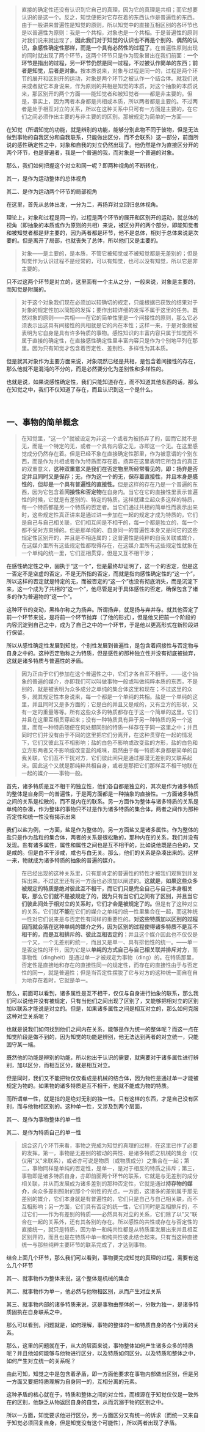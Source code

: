 <blockquote data-pid="Q8cBf5Cs">直接的确定性还没有认识到它自己的真理，因为它的真理是共相；而它想要认识的是这一个。反之，知觉便把对它存在着的东西认作是普遍性的东西。由于一般讲来普遍性是知觉的原则，所以知觉中的直接互相区别的各环节也是以普遍性为原则：我是一个共相，对象也是一个共相。于是普遍性的原则对我们说来就出现了，<b>因此我们对于知觉的认识也不再是个别的、偶然的认识，象感性确定性那样，而是一个具有必然性的过程了</b>。在普遍性原则出现的同时就出现了两个环节，这两个环节只是作为现象冒出在我们前面：<b>一个环节是指出的过程，另一环节仍然是同一过程，不过被认作简单的东西；前者是知觉，后者是对象。</b>按本质说来，对象与过程是同一的，过程是两个环节的展开和区别开的运动，对象是两个环节之被认作一个结合体。就我们说来或者就它本身说来，作为原则的共相是知觉的本质，对这个抽象的本质说来，那区别开的两个方面——能知觉者和被知觉者——都是非主要的。但是，事实上，因为两者本身都是共相或本质，所以两者都是主要的。不过两者是处于相互对立的关系，所以在这种关系中只可有一方面是主要的，在它们之间必须作出主要的与非主要的的区别。那被规定为简单的一方面——</blockquote><p data-pid="1PwHSLnr">在知觉（所谓知觉的功能，就是辨别的功能，能够分别此物不同于彼物，但是无法做到事物的自我区分和自我联系，只能做出区分，而不会联系）这一部分，前面所说的感性确定性之中，对象和自我的对立仍然出现了。他仍然是作为直接区分开的两个环节，也是普遍者，我是一个普遍的我，而对象是一个普遍的对象。</p><p data-pid="uNDu-3vq">那么，我们如何把握这个对立和同一呢？即两种视角的不断转化，</p><p data-pid="rfUOWpJD">其一，是作为运动整体的总体视角</p><p data-pid="0HjGAr7T">其二、是作为运动两个环节的局部视角</p><p data-pid="LcHTguOJ">在这里，首先从总体出发，一分为二，再扬弃对立回归总体视角。</p><p data-pid="eFRshxVb">理论上，对象和过程是同一的，过程是两个环节的展开和区别开的运动，就总体的视角（即抽象的本质或作为原则的共相）来说，被区分开的两个部分，即能知觉者和被知觉者都是非主要的，因为两者都是环节，他不是总体，相对于总体来说是次要的。但是离开了局部，也就丧失了总体，所以他们又是主要的。</p><blockquote data-pid="FB0xv1qu">对象——是主要的，是本质，不管它被知觉或不被知觉都是无差别的；但是知觉作为认识过程不是经常的，可以有知觉，也可以没有知觉，所以它是非主要的。</blockquote><p data-pid="3mq0DZUQ">只不过这两个环节是对立的，这里面有一个主从之分，一般来说，对象是主要的，而知觉是附属的。</p><blockquote data-pid="a2TKyyO-">对于这个对象我们现在必须加以较确切的规定，只能根据已获致的结果对于对象的规定性加以简短的发挥；要作出较详细的发挥不属于这里的任务。既然对象的原则——共相——在它的简单性里是一个间接性的原则，那么它必须表示出这具有间接性的共相就是它的内在本性；这样一来，于是对象就被表明为它自身是具有许多特质的事物。感性知识的丰富内容只属于知觉而不属于直接的确定性，在直接感性确定性里丰富内容只是作为个别地平列在那里。因为只有知觉才包含着否定性、差别性、多样性为其本质。</blockquote><p data-pid="stl25IgN">但是就其对象作为主要方面来说，对象既然已经是共相，是包含着间接性的存在，那么他就不是混沌的不分的，而是必然要分化为差别性和多样性的。</p><p data-pid="vmtt6AUr">也就是说，如果说感性确定性，我们只能知道存在，而不知道其他东西的话，那么在知觉之中，我们不仅知道了存在，而且认识到这一个是什么。</p><p><br></p><h2>一、事物的简单概念</h2><blockquote data-pid="DkZBKOhw">在知觉里，"这一个"就被设定为非这一个或者为被扬弃了的，因而它就不是无，而是一个特定的无，或者一个具有内容之无，亦即这一个无。在这里感觉成分仍然存在着。但是已经不象在直接确定性那里，作为被意谓的个别东西，而是作为共相或者作为特质而存在着。扬弃在这里表明它所包含的真正的双重意义，<b>这种双重意义是我们在否定物里所经常看见的，即：扬弃是否定并且同时又是保存；无，作为这一个的无，保存着直接性，并且本身是感性的，但却是一个具有普遍性的直接性。</b>但是这样的存在乃是一个普遍的东西，因为它包含着<b>间接性和否定物</b>在自身内。当它在它的直接性里表示普遍性的时候，它就是有差别的、特定的特质。这样就建立起众多这样的特质，每一个特质都是另一个特质的否定者。当它们通过共相的简单性而表示出来时，这些规定性真正讲来是通过进一步加在一起的规定才成为特质的，它们是自己与自己相关联，它们相互间是不相干的，每一个都是独立的，每一个都不受对方束缚的。但是那单纯的、自身同一的普遍性本身又是同它的这些规定性区别开的，并且是不相连属的；这普遍性是纯粹的自我关联或媒介，在这媒介里所有这些规定性都取得存在，在这媒介里所有这些规定性就象在一个单纯的统一里，它们互相贯穿，但是又互不相干涉；</blockquote><p data-pid="jQK8FpBf">在感性确定性之中，固执于“这一个”，但是最终却证明了，这一个的否定，但是这一否定不是空虚的否定，不是无所指的否定，而就是指向感性确定性的“这一个”，所以这样的否定就是特定的无，而被否定的“这一个”也没有彻底消失，而是沉淀下来，这一个成为了共相的“这一个”，他尽管是对于具体感性的否定，确保包含了诸多的作为普遍物的“这一个”。</p><p data-pid="M3N7EsmV">这种环节的变动，黑格尔称之为扬弃。所谓扬弃，就是扬与弃并存。就其他否定了前一个环节来说，是将前一个环节抛弃（了他的形式），但是他又把前一个阶段的内容沉淀到自己之中，成为了自己之中的一个环节，于是他以更高形式在新阶段进行保留。</p><p data-pid="4N_PheSq">所以从感性确定性发展到知觉，个别性发展到普遍性，是包含着间接性与否定物与自身之中的。这种否定物称之为特质，但是感性的那种独立性并没有彻底被抛弃，这就是诸多特质与普遍性的矛盾。</p><blockquote data-pid="VD0-pdNY">因为正由于它们参加在这个普遍性之中，它们才各自互不相干。——这个抽象的普遍的媒介，亦即我们可以叫做事物一般或叫做纯粹本质的东西，不是别的，就是被表明为众多成分之单纯的集合体这里和现在；不过这里的众多，就其规定性本身说来，每一个都是一个单纯的共相。盐是一个单纯的这里，并且同时又是多方面的；它是白的并且又是咸的，又有立方的形状，又有一定的重量等等。所有这些众多的特质都存在于这一个简单的这里，它们并且在这里互相贯穿起来；没有一种特质具有异于另一种特质的另一个这里，而每一种特质随便在何处都同别的特质一样存在于同一这里之中；并且同时它们并没有由于不同的这里把它们分离开，在这种贯穿在一起的情况下，它们又彼此互不相影响；盐的白色不影响或改变盐的方形，盐的白色和立方形两者又不影响或改变盐的咸味，既然由于每一特质本身都是简单的自我关联，它们互不干扰对方，它们彼此间只是通过那漫无差别的又联系起来。因此这个又就是那纯粹共相自身，或者是那把它们那样互不相干地联在一起的媒介——事物一般。</blockquote><p data-pid="Zpow2fN2">首先，诸多特质是互不相干的独立性，他们各自都是独立的，其次是作为诸多特质的整体是自身同一的普遍性，于是两方面都是一种抽象的直接性。一方面诸多特质之间的关系是松散的，而不是内在的联系。另一方面作为整体与诸多特质的关系是单纯的杂凑，作为整体的事物只不过是作为诸多特质的集合体，两者之间作为那种否定性和统一性没有揭示出来</p><p data-pid="Pg21vU4X">我们以盐为例，一方面，盐是作为整体的，另一方面盐又是诸多属性。作为整体的盐只是作为盐粒的集合体，两者的关系是很松散的，那种内在的关系，我们并没有发现。盐有诸多属性，属性和属性之间也是互不相干的，比如说他既是白色的，又是咸的。但是白不干涉咸，咸也与白无关。那么，他们的关系是杂凑出来的。这样一来，物就成为诸多特质的抽象的普遍的媒介。</p><blockquote data-pid="DXO5FSC8">在已经出现的这种关系里，只有那肯定的普遍性的特性才被我们观察到并发挥出来。不过这里还有另一方面也必须加以阐述的。<b>这就是，如果这些众多被规定的特质是绝对彼此互不相干，而它们只是完全自己与自己本身相关联，那么它们就不是被规定了的，因为只有当它们之间有了区别，并且当它们彼此间处于相对立的关系时，它们才会是被规定了的。</b>但是有了这种对立的关系，它们就<b>不能</b>在它们的媒介之单纯的统一性里集合在一起，而这种统一性对它们说来是与否定性有同样的重要性的。<b>对这些特质加以区别的过程因而就会落在这种单纯的媒介之外，因为区别的过程使得诸多特质不是互不相干的，而是互相排斥的、彼此互相否定的</b>；并且这个媒介因此也不仅仅是一个又，一个无差别的统一，而且又是单一、具有排他性的统一。——单一是否定性的环节，因为它是以<b>单纯的方式自己与自己相关联并排斥对方</b>，而事物性（dingheit）是通过单一才被规定为事物（ding）的。在特质那里，否定性是直接地和存在的直接性同一的规定性，而存在的直接性由于与否定性的同一，就是普遍性；但是当否定性摆脱了它与对方的这种统一而自在自为地存在着时，它就是单一。</blockquote><p data-pid="dKaz9oR7">那么，前面可以看到，诸多属性是互不相干，仅仅与自身进行抽象的联系，那么我们可以说他并没有被规定，只有当他们之间出现了区别了，又能够把相对立的区别加以联系才能说是对立的。但是，如果诸多属性之间是相互对立的，那么如何克服这种对立关系呢？</p><p data-pid="C10fEAaM">也就是说我们如何找到他们之间内在关系，能够是作为统一的整体呢？而这一点在知觉阶段是做不到的，因为知觉的功能是辨别，他无法达到两者的对立统一，只能固守某一端。</p><p data-pid="F_iKvxy8">既然他的功能是辨别的功能，所以他出于认识的需要，就需要对于诸多属性进行辨别，加以区分，而相互区分，就是相互对立。</p><p data-pid="_lDdE5K-">但是同时，我们又不能把物仅仅看成是机械的结合体，因为物性是通过单一才能被规定为物的。如果物的诸多特质是互不相干，他就不能成为物的特质。</p><p data-pid="-vpTBybh">而所谓单一性，就是指的是绝对无别的独一性。只有这样的东西，才是自己没有区别，而与他物相区别的。这种单一性，又涉及到两个层面，</p><p data-pid="J8Er7tru">其一、是作为事物整体的单一性</p><p data-pid="uZtI8j8P">其二、是作为特质自己的单一性</p><blockquote data-pid="x_vByIjg">综合这几个环节来看，事物之完成为知觉的真理的过程，在这里已作了必要的发挥。第一，事物是无差别的被动的共性、是诸多特质之机械的集合（仅仅用"又"来联系），或者亦可说是物质（或物质成分）之集合在一起；第二，事物同样是单纯的否定性，是单一，是对于相反的特质之排斥；第三，事物即是诸多特质自身，亦即前面两个环节的联系，它就是与无差别的成分相关联，并从而发展成为诸多差别的那种否定性，它就是通过<b>持存物的媒介</b>，向众多差别照射的那个个别性的光点。一方面，这诸多的差别属于那无差别的媒介，它们本身就是有普遍性的，它们只是自己与自己相关联，而不互相影响；另一方面，它们具有否定的统一性，它们同时是互相排斥的，不过它们——作为有差别的特质——必然具有对立的关系，它们除了以"又"联合在一起的关系外，还有其各别的存在。所以感性的共性或存在与否定性的直接统一，就只是特质，因为单一和纯共性都是从特质里发展出来并且相互区别开的，而且也是在特质中单一和纯共性彼此结合起来。只有当这种直接统一与那些纯粹主要环节的联系完成了，才达到事物。</blockquote><p data-pid="JVrTyBAG">结合上面几个环节，那么我们可以看到，事物要完成知觉的真理的过程，需要有这么几个环节</p><p data-pid="FGcBzO2a">其一、就事物作为整体来说，这个整体是机械的集合</p><p data-pid="GsMge-HC">其二、就事物作为单一，他必然与他物相区别，从而产生对立关系</p><p data-pid="Md_vWBOg">其三、就事物内部的诸多特质来说，这是事物由整体的一，分散为独一，是诸多特质固执在自身联系之中。</p><p data-pid="A1EXlqdU">那么可以看到，问题就是，如何理解，事物的整体的一和特质自身的各个分离的关系。</p><p data-pid="68p3V_BG">那么，这里的问题就在于，从大的层面来说，事物整体如何产生诸多众多的特质呢？并且他如何能够与他物进行区分，以及特质如何区分。以及特质和整体之中，如何产生对立统一的关系呢？</p><p data-pid="rkTUvLIy">由此可知，知觉之中是包含着矛盾，即一方面他要求在事物内部做出区别，但是另一方面又要把特质理解为自身同一的，互相分离的元素。</p><p data-pid="lFMI36gk">这种矛盾的核心就在于，特质和整体之间的对立性，而根源在于知觉仅仅是一致外在的区别，他缺乏从物返回自身的自觉，从而沉溺于物的区别之中。</p><p data-pid="iZt3x0sC">所以一方面，知觉要求他进行区分，另一方面区分又有统一的诉求（而统一又来自于知觉必须回复自身，但是知觉没有这个可能性），所以两者出现了矛盾。</p><p></p>